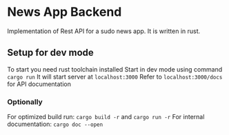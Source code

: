 # News App Backend
Implementation of Rest API for a sudo news app.
It is written in rust. 

## Setup for dev mode
To start you need rust toolchain installed
Start in dev mode using command `cargo run` 
It will start server at `localhost:3000` 
Refer to `localhost:3000/docs` for API documentation

### Optionally
For optimized build run: `cargo build -r` and `cargo run -r`
For internal documentation: `cargo doc --open`

